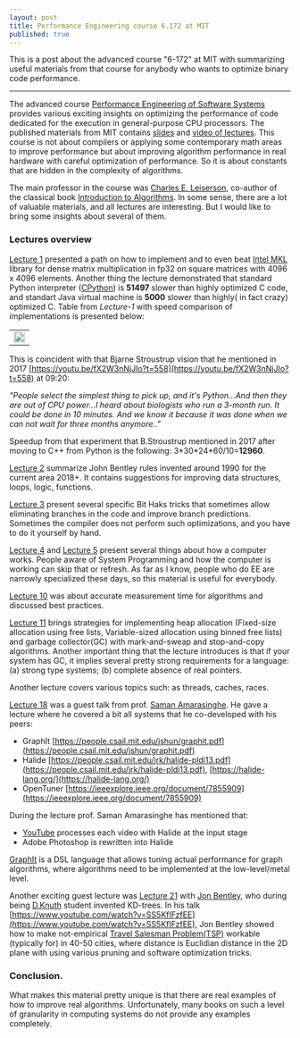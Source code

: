 ```yaml
---
layout: post
title: Performance Engineering course 6.172 at MIT
published: true
---
```


This is a post about the advanced course "6-172" at MIT with summarizing useful materials from that course for anybody who wants to optimize binary code performance.

---

The advanced course [Performance Engineering of Software Systems](https://ocw.mit.edu/courses/electrical-engineering-and-computer-science/6-172-performance-engineering-of-software-systems-fall-2018/index.htm) provides various exciting insights on optimizing the performance of code dedicated for the execution in general-purpose CPU processors. The published materials from MIT contains [slides](https://ocw.mit.edu/courses/electrical-engineering-and-computer-science/6-172-performance-engineering-of-software-systems-fall-2018/lecture-slides/) and [video of lectures](https://www.youtube.com/playlist?list=PLUl4u3cNGP63VIBQVWguXxZZi0566y7Wf). This course is not about compilers or applying some contemporary math areas to improve performance but about improving algorithm performance in real hardware with careful optimization of performance. So it is about constants that are hidden in the complexity of algorithms.

The main professor in the course was [Charles E. Leiserson](https://en.wikipedia.org/wiki/Charles_E._Leiserson), co-author of the classical book [Introduction to Algorithms](https://www.amazon.com/Introduction-Algorithms-3rd-MIT-Press/dp/0262033844). In some sense, there are a lot of valuable materials, and all lectures are interesting. But I would like to bring some insights about several of them.

### Lectures overview

[Lecture 1](https://ocw.mit.edu/courses/electrical-engineering-and-computer-science/6-172-performance-engineering-of-software-systems-fall-2018/lecture-slides/MIT6_172F18_lec1.pdf) presented a path on how to implement and to even beat [Intel MKL](https://en.wikipedia.org/wiki/Math_Kernel_Library) library for dense matrix multiplication in fp32 on square matrices with 4096 x 4096 elements.
Another thing the lecture demonstrated that standard Python interpreter ([CPython](https://github.com/python/cpython)) is **51497** slower than highly optimized C code, and standart Java virtual machine is **5000** slower than highly( in fact crazy) optimized C. Table from *Lecture-1* with speed comparison of implementations is presented below:

<table>
<tr><td> <img width="100%" src="https://burlachenkok.github.io/images/blas_compare_speed_of_impl.png"/> </td></tr>
</table>

This is coincident with that Bjarne Stroustrup vision that he mentioned in 2017 [https://youtu.be/fX2W3nNjJIo?t=558](https://youtu.be/fX2W3nNjJIo?t=558) at 09:20:

*"People select the simplest thing to pick up, and it's Python...And then they are out of CPU power...I heard about biologists who run a 3-month run. It could be done in 10 minutes. And we know it because it was done when we can not wait for three months anymore.."*

Speedup from that experiment that B.Stroustrup mentioned in 2017 after moving to C++ from Python is the following: 3\*30\*24\*60/10=**12960**.

[Lecture 2](https://ocw.mit.edu/courses/electrical-engineering-and-computer-science/6-172-performance-engineering-of-software-systems-fall-2018/lecture-slides/MIT6_172F18_lec2.pdf) summarize John Bentley rules invented around 1990 for the current area 2018+. It contains suggestions for improving data structures, loops, logic, functions.

[Lecture 3](https://ocw.mit.edu/courses/electrical-engineering-and-computer-science/6-172-performance-engineering-of-software-systems-fall-2018/lecture-slides/MIT6_172F18_lec3.pdf) present several specific Bit Haks tricks that sometimes allow eliminating branches in the code and improve branch predictions. Sometimes the compiler does not perform such optimizations, and you have to do it yourself by hand.

[Lecture 4](https://ocw.mit.edu/courses/electrical-engineering-and-computer-science/6-172-performance-engineering-of-software-systems-fall-2018/lecture-slides/MIT6_172F18_lec4.pdf) and [Lecture 5](https://ocw.mit.edu/courses/electrical-engineering-and-computer-science/6-172-performance-engineering-of-software-systems-fall-2018/lecture-slides/MIT6_172F18_lec5.pdf) present several things about how a computer works. People aware of System Programming and how the computer is working can skip that or refresh. As far as I know, people who do EE are narrowly specialized these days, so this material is useful for everybody.

[Lecture 10](https://ocw.mit.edu/courses/electrical-engineering-and-computer-science/6-172-performance-engineering-of-software-systems-fall-2018/lecture-slides/MIT6_172F18_lec10.pdf) was about accurate measurement time for algorithms and discussed best practices.

[Lecture 11](https://ocw.mit.edu/courses/electrical-engineering-and-computer-science/6-172-performance-engineering-of-software-systems-fall-2018/lecture-slides/MIT6_172F18_lec11.pdf) brings strategies for implementing heap allocation (Fixed-size allocation using free lists, Variable-sized allocation using binned free lists) and garbage collector(GC) with mark-and-sweap and stop-and-copy algorithms. Another important thing that the lecture introduces is that if your system has GC, it implies several pretty strong requirements for a language: (a) strong type systems; (b) complete absence of real pointers.

Another lecture covers various topics such: as threads, caches, races. 

[Lecture 18](https://ocw.mit.edu/courses/electrical-engineering-and-computer-science/6-172-performance-engineering-of-software-systems-fall-2018/lecture-slides/MIT6_172F18_lec18.pdf) was a guest talk from prof. [Saman Amarasinghe](https://people.csail.mit.edu/saman/). He gave a lecture where he covered a bit all systems that he co-developed with his peers:

* GraphIt  [https://people.csail.mit.edu/jshun/graphit.pdf](https://people.csail.mit.edu/jshun/graphit.pdf)
* Halide    [https://people.csail.mit.edu/jrk/halide-pldi13.pdf](https://people.csail.mit.edu/jrk/halide-pldi13.pdf), [https://halide-lang.org/](https://halide-lang.org/)
* OpenTuner [https://ieeexplore.ieee.org/document/7855909](https://ieeexplore.ieee.org/document/7855909)

During the lecture prof. Saman Amarasinghe has mentioned that:

* [YouTube](https://youtube.com/) processes each video with Halide at the input stage
* Adobe Photoshop is rewritten into Halide

[GraphIt](https://people.csail.mit.edu/jshun/graphit.pdf) is a DSL language that allows tuning actual performance for graph algorithms, where algorithms need to be implemented at the low-level/metal level.

Another exciting guest lecture was [Lecture 21](https://ocw.mit.edu/courses/electrical-engineering-and-computer-science/6-172-performance-engineering-of-software-systems-fall-2018/lecture-slides/MIT6_172F18_lec21.pdf) with [Jon Bentley](https://en.wikipedia.org/wiki/Jon_Bentley_(computer_scientist)), who during being [D.Knuth](https://en.wikipedia.org/wiki/Donald_Knuth) student invented KD-trees.
In his talk [https://www.youtube.com/watch?v=SS5KfIFzfEE](https://www.youtube.com/watch?v=SS5KfIFzfEE), Jon Bentley showed how to make not-empirical [Travel Salesman Problem(TSP)](https://en.wikipedia.org/wiki/Travelling_salesman_problem) workable (typically for) in 40-50 cities, where distance is Euclidian distance in the 2D plane with using various pruning and software optimization tricks.



### Conclusion.

What makes this material pretty unique is that there are real examples of how to improve real algorithms. Unfortunately, many books on such a level of granularity in computing systems do not provide any examples completely.  
